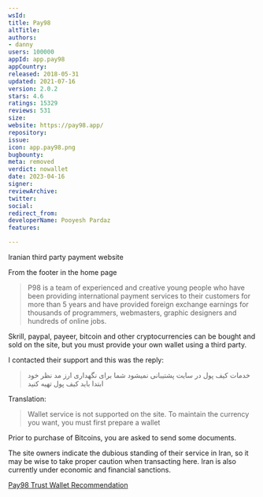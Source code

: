 ```yaml
---
wsId: 
title: Pay98
altTitle: 
authors:
- danny
users: 100000
appId: app.pay98
appCountry: 
released: 2018-05-31
updated: 2021-07-16
version: 2.0.2
stars: 4.6
ratings: 15329
reviews: 531
size: 
website: https://pay98.app/
repository: 
issue: 
icon: app.pay98.png
bugbounty: 
meta: removed
verdict: nowallet
date: 2023-04-16
signer: 
reviewArchive: 
twitter: 
social: 
redirect_from: 
developerName: Pooyesh Pardaz
features: 

---
```


Iranian third party payment website

From the footer in the home page

> P98 is a team of experienced and creative young people who have been providing international payment services to their customers for more than 5 years and have provided foreign exchange earnings for thousands of programmers, webmasters, graphic designers and hundreds of online jobs. 

Skrill, paypal, payeer, bitcoin and other cryptocurrencies can be bought and sold on the site, but you must provide your own wallet using a third party. 

I contacted their support and this was the reply: 

> خدمات کیف پول در سایت پشتیبانی نمیشود شما برای نگهداری ارز مد نظر خود ابتدا باید کیف پول تهیه کنید

Translation: 

> Wallet service is not supported on the site. To maintain the currency you want, you must first prepare a wallet

Prior to purchase of Bitcoins, you are asked to send some documents. 

The site owners indicate the dubious standing of their service in Iran, so it may be wise to take proper caution when transacting here. Iran is also currently under economic and financial sanctions.

[Pay98 Trust Wallet Recommendation](https://pay98.app/blog/%DA%A9%DB%8C%D9%81-%D9%BE%D9%88%D9%84-trust-wallet/)